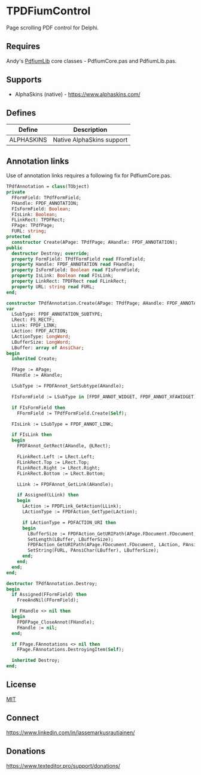 # TPDFiumControl

Page scrolling PDF control for Delphi.

## Requires 

Andy's [PdfiumLib](https://github.com/ahausladen/PdfiumLib) core classes - PdfiumCore.pas and PdfiumLib.pas.

## Supports

- AlphaSkins (native) - https://www.alphaskins.com/

## Defines

Define | Description
------ | -----------
ALPHASKINS | Native AlphaSkins support

## Annotation links

Use of annotation links requires a following fix for PdfiumCore.pas.
```Pascal
TPdfAnnotation = class(TObject)
private
  FFormField: TPdfFormField;
  FHandle: FPDF_ANNOTATION;
  FIsFormField: Boolean;
  FIsLink: Boolean;
  FLinkRect: TPDFRect;
  FPage: TPdfPage;
  FURL: string;
protected
  constructor Create(APage: TPdfPage; AHandle: FPDF_ANNOTATION);
public
  destructor Destroy; override;
  property FormField: TPdfFormField read FFormField;
  property Handle: FPDF_ANNOTATION read FHandle;
  property IsFormField: Boolean read FIsFormField;
  property IsLink: Boolean read FIsLink;
  property LinkRect: TPDFRect read FLinkRect;
  property URL: string read FURL;
end;

constructor TPdfAnnotation.Create(APage: TPdfPage; AHandle: FPDF_ANNOTATION);
var
  LSubType: FPDF_ANNOTATION_SUBTYPE;
  LRect: FS_RECTF;
  LLink: FPDF_LINK;
  LAction: FPDF_ACTION;
  LActionType: LongWord;
  LBufferSize: LongWord;
  LBuffer: array of AnsiChar;
begin
  inherited Create;

  FPage := APage;
  FHandle := AHandle;

  LSubType := FPDFAnnot_GetSubtype(AHandle);

  FIsFormField := LSubType in [FPDF_ANNOT_WIDGET, FPDF_ANNOT_XFAWIDGET];

  if FIsFormField then
    FFormField := TPdfFormField.Create(Self);

  FIsLink := LSubType = FPDF_ANNOT_LINK;

  if FIsLink then
  begin
    FPDFAnnot_GetRect(AHandle, @LRect);

    FLinkRect.Left := LRect.Left;
    FLinkRect.Top := LRect.Top;
    FLinkRect.Right := LRect.Right;
    FLinkRect.Bottom := LRect.Bottom;

    LLink := FPDFAnnot_GetLink(AHandle);

    if Assigned(LLink) then
    begin
      LAction := FPDFLink_GetAction(LLink);
      LActionType := FPDFAction_GetType(LAction);

      if LActionType = PDFACTION_URI then
      begin
        LBufferSize := FPDFAction_GetURIPath(APage.FDocument.FDocument, LAction, nil, 0);
        SetLength(LBuffer, LBufferSize);
        FPDFAction_GetURIPath(APage.FDocument.FDocument, LAction, PAnsiChar(LBuffer), LBufferSize);
        SetString(FURL, PAnsiChar(LBuffer), LBufferSize);
      end;
    end;
  end;
end;

destructor TPdfAnnotation.Destroy;
begin
  if Assigned(FFormField) then
    FreeAndNil(FFormField);

  if FHandle <> nil then
  begin
    FPDFPage_CloseAnnot(FHandle);
    FHandle := nil;
  end;

  if FPage.FAnnotations <> nil then
    FPage.FAnnotations.DestroyingItem(Self);

  inherited Destroy;
end;
```
## License

[MIT](https://github.com/TextEditorPro/TTextEditor/blob/main/LICENSE)

## Connect 

https://www.linkedin.com/in/lassemarkusrautiainen/

## Donations

https://www.texteditor.pro/support/donations/
